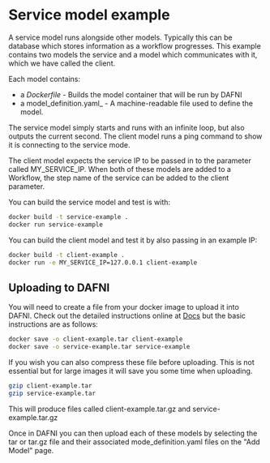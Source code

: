 # Service model example

A service model runs alongside other models. 
Typically this can be database which stores information as a workflow progresses. This example contains two models the service and a model which communicates with it, which we have called the client.

Each model contains:
- a _Dockerfile_ - Builds the model container that will be run by DAFNI
- a model_definition.yaml_ - A machine-readable file used to define the model.

The service model simply starts and runs with an infinite loop, but also outputs the current second. The client model runs a ping command to show it is connecting to the service mode.

The client model expects the service IP to be passed in to the parameter called MY_SERVICE_IP. When both of these models are added to a Workflow, the step name of the service can be added to the client parameter.

You can build the service model and test is with:
```bash
docker build -t service-example .
docker run service-example
```

You can build the client model and test it by also passing in an example IP:

```bash
docker build -t client-example .
docker run -e MY_SERVICE_IP=127.0.0.1 client-example
```

## Uploading to DAFNI

You will need to create a file from your docker image to upload it into DAFNI. Check out the detailed instructions online at [Docs](https://docs.secure.dafni.rl.ac.uk/docs/how-to/models/how-to-upload-a-model/) but the basic instructions are as follows:

```bash
docker save -o client-example.tar client-example
docker save -o service-example.tar service-example
```

If you wish you can also compress these file before uploading. This is not essential but for large images it will save you some time when uploading.

```bash
gzip client-example.tar
gzip service-example.tar
```
This will produce files called client-example.tar.gz and service-example.tar.gz

Once in DAFNI you can then upload each of these models by selecting the tar or tar.gz file and their associated mode_definition.yaml files on the "Add Model" page.
